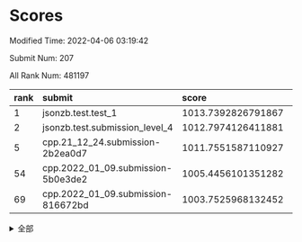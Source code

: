 # Scores

Modified Time: 2022-04-06 03:19:42

Submit Num: 207

All Rank Num: 481197

| rank |               submit               |       score        |       sigma        | pk_num |
| :--- | :--------------------------------- | :----------------- | :----------------- | :----- |
| 1    | jsonzb.test.test_1                 | 1013.7392826791867 | 0.8244636229623686 | 9296   |
| 2    | jsonzb.test.submission_level_4     | 1012.7974126411881 | 0.8338541187020748 | 9293   |
| 5    | cpp.21_12_24.submission-2b2ea0d7   | 1011.7551587110927 | 0.7865602082921379 | 9301   |
| 54   | cpp.2022_01_09.submission-5b0e3de2 | 1005.4456101351282 | 0.7085291726151592 | 9293   |
| 69   | cpp.2022_01_09.submission-816672bd | 1003.7525968132452 | 0.7251390855185814 | 9295   |


<details>
<summary>全部</summary>

| rank |                 submit                 |       score        |       sigma        | pk_num |
| :--- | :------------------------------------- | :----------------- | :----------------- | :----- |
| 1    | jsonzb.test.test_1                     | 1013.7392826791867 | 0.8244636229623686 | 9296   |
| 2    | jsonzb.test.submission_level_4         | 1012.7974126411881 | 0.8338541187020748 | 9293   |
| 3    | gobigger.level_3.submission_level_3_49 | 1011.9338355531302 | 0.7824327765960112 | 9297   |
| 4    | gobigger.level_3.submission_level_3_41 | 1011.7568461609577 | 0.7712743344772769 | 9299   |
| 5    | cpp.21_12_24.submission-2b2ea0d7       | 1011.7551587110927 | 0.7865602082921379 | 9301   |
| 6    | gobigger.level_3.submission_level_3_2  | 1011.7328451220899 | 0.7767626595673963 | 9294   |
| 7    | gobigger.level_3.submission_level_3_35 | 1011.4716622213016 | 0.772954631320544  | 9297   |
| 8    | gobigger.level_3.submission_level_3_21 | 1011.4274008632486 | 0.7710841180180498 | 9298   |
| 9    | gobigger.level_3.submission_level_3_45 | 1011.3861461329257 | 0.7808371344872537 | 9299   |
| 10   | gobigger.level_3.submission_level_3_13 | 1011.3367784362644 | 0.7800066958943606 | 9296   |
| 11   | gobigger.level_3.submission_level_3_47 | 1011.3268975819202 | 0.7541448777799659 | 9301   |
| 12   | gobigger.level_3.submission_level_3_14 | 1011.2814103991113 | 0.7798103265156108 | 9298   |
| 13   | gobigger.level_3.submission_level_3_37 | 1011.1787144183677 | 0.7771975585327673 | 9300   |
| 14   | gobigger.level_3.submission_level_3_18 | 1011.0357154755083 | 0.8132144190633307 | 9297   |
| 15   | gobigger.level_3.submission_level_3_5  | 1011.0160497815307 | 0.7602654626551034 | 9301   |
| 16   | gobigger.level_3.submission_level_3_40 | 1010.9478457504433 | 0.7789731644432586 | 9300   |
| 17   | gobigger.level_3.submission_level_3_20 | 1010.9256286594398 | 0.7972392425764602 | 9300   |
| 18   | gobigger.level_3.submission_level_3_36 | 1010.8713090939485 | 0.7708258961278531 | 9298   |
| 19   | gobigger.level_3.submission_level_3_48 | 1010.7548482266598 | 0.7553425119863723 | 9298   |
| 20   | gobigger.level_3.submission_level_3_12 | 1010.7352396305935 | 0.7725405433487934 | 9300   |
| 21   | gobigger.level_3.submission_level_3_19 | 1010.7327473706533 | 0.7658423239326373 | 9300   |
| 22   | gobigger.level_3.submission_level_3_22 | 1010.7107112622756 | 0.79299087273216   | 9300   |
| 23   | gobigger.level_3.submission_level_3_28 | 1010.3910936729715 | 0.7540936976690078 | 9299   |
| 24   | gobigger.level_3.submission_level_3_46 | 1010.1698360720862 | 0.7591585063387152 | 9299   |
| 25   | gobigger.level_3.submission_level_3_17 | 1010.1556860799107 | 0.7556182799387856 | 9303   |
| 26   | gobigger.level_3.submission_level_3_43 | 1010.1246830070822 | 0.7522425905115991 | 9297   |
| 27   | gobigger.level_3.submission_level_3_16 | 1010.0302903507115 | 0.7583046066672732 | 9300   |
| 28   | gobigger.level_3.submission_level_3_42 | 1009.9942102374865 | 0.7652227725810216 | 9296   |
| 29   | gobigger.level_3.submission_level_3_1  | 1009.874815998036  | 0.7481952134558774 | 9300   |
| 30   | gobigger.level_3.submission_level_3_39 | 1009.8177858534899 | 0.7562157895806304 | 9301   |
| 31   | gobigger.level_3.submission_level_3_4  | 1009.7877990105916 | 0.7553877233452758 | 9298   |
| 32   | gobigger.level_3.submission_level_3_25 | 1009.637384030185  | 0.7738156371075938 | 9298   |
| 33   | gobigger.level_3.submission_level_3_31 | 1009.568891192995  | 0.7355899118114116 | 9297   |
| 34   | gobigger.level_3.submission_level_3_9  | 1009.5307636486909 | 0.7376487697516804 | 9301   |
| 35   | gobigger.level_3.submission_level_3_10 | 1009.4957060757139 | 0.7406997530181466 | 9298   |
| 36   | gobigger.level_3.submission_level_3_44 | 1009.4825224920384 | 0.7497773005512931 | 9296   |
| 37   | gobigger.level_3.submission_level_3_3  | 1009.4181822950219 | 0.7493460919846126 | 9298   |
| 38   | gobigger.level_3.submission_level_3_11 | 1009.3973148165211 | 0.744796763741144  | 9300   |
| 39   | gobigger.level_3.submission_level_3_27 | 1009.3044301142238 | 0.7440977734321859 | 9297   |
| 40   | gobigger.level_3.submission_level_3_7  | 1009.0128733589859 | 0.7402978343699345 | 9299   |
| 41   | gobigger.level_3.submission_level_3_29 | 1008.9478403452994 | 0.7622506589822176 | 9299   |
| 42   | gobigger.level_3.submission_level_3_30 | 1008.8208640089216 | 0.7453147112711314 | 9293   |
| 43   | gobigger.level_3.submission_level_3_23 | 1008.813503918979  | 0.7582313852966565 | 9297   |
| 44   | gobigger.level_3.submission_level_3_24 | 1008.8124866419946 | 0.7548808610248325 | 9299   |
| 45   | gobigger.level_3.submission_level_3_38 | 1008.8096510616792 | 0.7451947971316688 | 9300   |
| 46   | gobigger.level_3.submission_level_3_8  | 1008.790112409833  | 0.7438880356119348 | 9298   |
| 47   | gobigger.level_3.submission_level_3_34 | 1008.7709086297339 | 0.7469472917615493 | 9296   |
| 48   | gobigger.level_3.submission_level_3_32 | 1008.7634333815896 | 0.7462144323756067 | 9296   |
| 49   | gobigger.level_3.submission_level_3_26 | 1008.7240994549101 | 0.7357445715080438 | 9291   |
| 50   | gobigger.level_3.submission_level_3_15 | 1008.684606600079  | 0.7299882771101653 | 9294   |
| 51   | gobigger.level_3.submission_level_3_33 | 1008.6296627343951 | 0.7367742469149633 | 9296   |
| 52   | gobigger.level_3.submission_level_3_0  | 1007.9258588657843 | 0.7394431343241638 | 9297   |
| 53   | gobigger.level_3.submission_level_3_6  | 1007.8608249406311 | 0.7713087002975414 | 9301   |
| 54   | cpp.2022_01_09.submission-5b0e3de2     | 1005.4456101351282 | 0.7085291726151592 | 9293   |
| 55   | gobigger.level_1.submission_level_1_26 | 1005.3257328862818 | 0.7164564082373529 | 9303   |
| 56   | gobigger.level_1.submission_level_1_2  | 1004.8628595041894 | 0.7154210199372428 | 9295   |
| 57   | gobigger.level_1.submission_level_1_34 | 1004.5491027447513 | 0.7160290787179546 | 9299   |
| 58   | gobigger.level_1.submission_level_1_45 | 1004.4664513907103 | 0.7148348497819805 | 9297   |
| 59   | gobigger.level_1.submission_level_1_43 | 1004.361345802777  | 0.7090018220388242 | 9296   |
| 60   | gobigger.level_1.submission_level_1_35 | 1004.2329634484622 | 0.7258738329756617 | 9299   |
| 61   | gobigger.level_1.submission_level_1_20 | 1004.058097878124  | 0.7241205392647413 | 9303   |
| 62   | gobigger.level_1.submission_level_1_31 | 1004.05667062346   | 0.7287850497679924 | 9298   |
| 63   | gobigger.level_1.submission_level_1_38 | 1004.0192209249769 | 0.7178129238086193 | 9297   |
| 64   | gobigger.level_1.submission_level_1_49 | 1003.9398595557668 | 0.7198273755395036 | 9299   |
| 65   | gobigger.level_1.submission_level_1_48 | 1003.8970465814965 | 0.7191243806911641 | 9298   |
| 66   | gobigger.level_1.submission_level_1_42 | 1003.8890152420277 | 0.7098513365117767 | 9300   |
| 67   | gobigger.level_1.submission_level_1_39 | 1003.8704727070723 | 0.7184145225164805 | 9297   |
| 68   | gobigger.level_1.submission_level_1_37 | 1003.8666147036417 | 0.7156761456578206 | 9302   |
| 69   | cpp.2022_01_09.submission-816672bd     | 1003.7525968132452 | 0.7251390855185814 | 9295   |
| 70   | gobigger.level_1.submission_level_1_3  | 1003.7017338654152 | 0.7103052940876537 | 9298   |
| 71   | gobigger.level_1.submission_level_1_21 | 1003.6236736851333 | 0.7194773638457728 | 9301   |
| 72   | gobigger.level_1.submission_level_1_19 | 1003.5835459169897 | 0.7156282389425933 | 9298   |
| 73   | gobigger.level_1.submission_level_1_27 | 1003.4826772284573 | 0.7148434054055431 | 9299   |
| 74   | gobigger.level_1.submission_level_1_10 | 1003.4736929603796 | 0.6979140284203021 | 9294   |
| 75   | gobigger.level_1.submission_level_1_29 | 1003.440796701218  | 0.72298461769405   | 9294   |
| 76   | gobigger.level_1.submission_level_1_33 | 1003.3564210132266 | 0.7056187911521745 | 9297   |
| 77   | gobigger.level_1.submission_level_1_36 | 1003.3547032101696 | 0.7101896325439984 | 9296   |
| 78   | gobigger.level_1.submission_level_1_25 | 1003.3374989011775 | 0.7069967573081201 | 9301   |
| 79   | gobigger.level_1.submission_level_1_11 | 1003.3100340201755 | 0.7164069738078922 | 9300   |
| 80   | gobigger.level_1.submission_level_1_0  | 1003.3091687414503 | 0.7119609457860142 | 9300   |
| 81   | gobigger.level_1.submission_level_1_5  | 1003.3075226885885 | 0.71281557544375   | 9300   |
| 82   | gobigger.level_1.submission_level_1_13 | 1003.2030763668414 | 0.7204326804796632 | 9302   |
| 83   | gobigger.level_1.submission_level_1_1  | 1003.1587181318457 | 0.7207998420876237 | 9300   |
| 84   | gobigger.level_1.submission_level_1_46 | 1003.1392918363227 | 0.7113138665116754 | 9303   |
| 85   | gobigger.level_1.submission_level_1_17 | 1003.0816669850552 | 0.708718246984133  | 9303   |
| 86   | gobigger.level_1.submission_level_1_28 | 1003.0497902864789 | 0.7102701769552563 | 9299   |
| 87   | gobigger.level_1.submission_level_1_40 | 1003.0393346937194 | 0.7213751541759941 | 9298   |
| 88   | gobigger.level_1.submission_level_1_7  | 1002.994812937797  | 0.6990127650501131 | 9298   |
| 89   | gobigger.level_1.submission_level_1_12 | 1002.9290812095404 | 0.7137385472674049 | 9298   |
| 90   | gobigger.level_1.submission_level_1_14 | 1002.9283125473988 | 0.7055177879235697 | 9295   |
| 91   | gobigger.level_1.submission_level_1_41 | 1002.878150773558  | 0.7102933747133334 | 9297   |
| 92   | gobigger.level_1.submission_level_1_16 | 1002.8736388879763 | 0.704347874556565  | 9299   |
| 93   | gobigger.level_1.submission_level_1_6  | 1002.6702899305135 | 0.7149161866206951 | 9298   |
| 94   | gobigger.level_1.submission_level_1_18 | 1002.63406700449   | 0.7151893486640147 | 9302   |
| 95   | gobigger.level_1.submission_level_1_15 | 1002.6290855622428 | 0.7123767279011349 | 9300   |
| 96   | gobigger.level_1.submission_level_1_30 | 1002.622316651989  | 0.7210167991966637 | 9297   |
| 97   | gobigger.level_1.submission_level_1_24 | 1002.5602662230854 | 0.7091313942773773 | 9296   |
| 98   | gobigger.level_1.submission_level_1_8  | 1002.4442456480543 | 0.7244474060622623 | 9306   |
| 99   | gobigger.level_1.submission_level_1_47 | 1002.393822195607  | 0.7100993209537464 | 9294   |
| 100  | gobigger.level_1.submission_level_1_23 | 1002.2423644743048 | 0.7164232537215944 | 9296   |
| 101  | gobigger.level_1.submission_level_1_4  | 1002.1946423739802 | 0.7131987013441435 | 9294   |
| 102  | gobigger.level_1.submission_level_1_32 | 1002.0957610096146 | 0.7171287359706559 | 9301   |
| 103  | gobigger.level_1.submission_level_1_44 | 1002.095721663373  | 0.7072305334874047 | 9301   |
| 104  | gobigger.level_1.submission_level_1_9  | 1001.693566213328  | 0.7181649800702706 | 9300   |
| 105  | gobigger.level_1.submission_level_1_22 | 1001.5385195447496 | 0.7133381695042275 | 9302   |
| 106  | gobigger.random.submission_random_13   | 997.565300691252   | 0.7099768717456854 | 9297   |
| 107  | gobigger.random.submission_random_10   | 996.9306380291722  | 0.7000996739014671 | 9300   |
| 108  | gobigger.random.submission_random_39   | 996.877818645653   | 0.7120081813892499 | 9297   |
| 109  | gobigger.random.submission_random_20   | 996.7486138741859  | 0.7016352152318183 | 9301   |
| 110  | gobigger.random.submission_random_37   | 996.726502801058   | 0.6964158613339033 | 9298   |
| 111  | gobigger.random.submission_random_48   | 996.644872204711   | 0.7131259613943179 | 9303   |
| 112  | gobigger.random.submission_random_1    | 996.5681503947718  | 0.7140936030720301 | 9299   |
| 113  | gobigger.random.submission_random_6    | 996.4453505770151  | 0.7344045488426232 | 9298   |
| 114  | gobigger.random.submission_random_31   | 996.4008727142655  | 0.7135144479659159 | 9299   |
| 115  | gobigger.random.submission_random_3    | 996.3885626942887  | 0.7091459037093519 | 9291   |
| 116  | gobigger.random.submission_random_8    | 996.374668837899   | 0.7036902613949713 | 9305   |
| 117  | gobigger.random.submission_random_28   | 996.3357279976253  | 0.702826976982024  | 9301   |
| 118  | gobigger.random.submission_random_38   | 996.278059426135   | 0.7200179974195309 | 9295   |
| 119  | gobigger.random.submission_random_26   | 996.245577263523   | 0.6963909451917265 | 9290   |
| 120  | gobigger.random.submission_random_40   | 996.2441025712575  | 0.7046216303099027 | 9295   |
| 121  | gobigger.random.submission_random_14   | 996.233537754488   | 0.7137053055236949 | 9301   |
| 122  | gobigger.random.submission_random_0    | 996.169215938557   | 0.7067488286151409 | 9300   |
| 123  | gobigger.random.submission_random_36   | 996.158666553871   | 0.7264594736276272 | 9297   |
| 124  | gobigger.random.submission_random_22   | 996.1302185828014  | 0.7132348085635923 | 9299   |
| 125  | gobigger.random.submission_random_11   | 996.083717839902   | 0.7176795312273453 | 9299   |
| 126  | gobigger.random.submission_random_16   | 996.0677431266197  | 0.7191371584305856 | 9301   |
| 127  | gobigger.random.submission_random_35   | 996.0500851899878  | 0.7040721510739425 | 9301   |
| 128  | gobigger.random.submission_random_5    | 996.045707121094   | 0.7044799438471469 | 9300   |
| 129  | gobigger.random.submission_random_9    | 996.0251533098428  | 0.7109154709969977 | 9300   |
| 130  | gobigger.random.submission_random_43   | 995.9701299968598  | 0.709826589311752  | 9301   |
| 131  | gobigger.random.submission_random_42   | 995.9576717495428  | 0.6996526883232103 | 9300   |
| 132  | gobigger.random.submission_random_45   | 995.9449226253425  | 0.7148682266798396 | 9302   |
| 133  | gobigger.random.submission_random_41   | 995.9015917950856  | 0.7257811820342045 | 9300   |
| 134  | gobigger.random.submission_random_32   | 995.8670815852582  | 0.7010278857280684 | 9300   |
| 135  | gobigger.random.submission_random_25   | 995.8159553693773  | 0.7026107111622606 | 9296   |
| 136  | gobigger.random.submission_random_2    | 995.7493847474107  | 0.710521298075464  | 9300   |
| 137  | gobigger.random.submission_random_34   | 995.7311118877042  | 0.7067488004366892 | 9305   |
| 138  | gobigger.random.submission_random_17   | 995.7227118031569  | 0.7137278115022635 | 9299   |
| 139  | gobigger.random.submission_random_12   | 995.7173670627012  | 0.7171545528507262 | 9296   |
| 140  | gobigger.random.submission_random_7    | 995.6672403427713  | 0.713377524641091  | 9296   |
| 141  | gobigger.random.submission_random_27   | 995.6404470185038  | 0.7030046015856872 | 9298   |
| 142  | gobigger.random.submission_random_33   | 995.6283355619677  | 0.7182389876761018 | 9295   |
| 143  | gobigger.random.submission_random_21   | 995.5472321823914  | 0.7012680477124119 | 9293   |
| 144  | gobigger.random.submission_random_49   | 995.5202472314021  | 0.7161003707722888 | 9299   |
| 145  | gobigger.random.submission_random_18   | 995.427174513932   | 0.6936711752460532 | 9300   |
| 146  | gobigger.random.submission_random_44   | 995.35326886152    | 0.7086339980009643 | 9298   |
| 147  | gobigger.random.submission_random_30   | 995.2922368914013  | 0.7071442032663985 | 9300   |
| 148  | gobigger.random.submission_random_19   | 995.263556246782   | 0.7067246366305476 | 9300   |
| 149  | gobigger.random.submission_random_24   | 995.182409047057   | 0.7191466120961775 | 9299   |
| 150  | gobigger.random.submission_random_23   | 995.1768334400674  | 0.7022104543436893 | 9295   |
| 151  | gobigger.random.submission_random_15   | 994.96260577074    | 0.7248521708026155 | 9300   |
| 152  | gobigger.random.submission_random_46   | 994.924456247657   | 0.719072253715777  | 9296   |
| 153  | gobigger.random.submission_random_47   | 994.848476006906   | 0.7213499944845997 | 9296   |
| 154  | gobigger.random.submission_random_4    | 994.7096739209787  | 0.7199776862849555 | 9303   |
| 155  | gobigger.level_2.submission_level_2_38 | 994.287344386377   | 0.7288955793423955 | 9300   |
| 156  | gobigger.level_2.submission_level_2_16 | 994.236072100115   | 0.7342497465763098 | 9303   |
| 157  | gobigger.level_2.submission_level_2_6  | 994.0215871912911  | 0.731512474401027  | 9298   |
| 158  | gobigger.random.submission_random_29   | 993.8825455380676  | 0.7298960184663711 | 9298   |
| 159  | gobigger.level_2.submission_level_2_39 | 993.8654484110638  | 0.7359718352537865 | 9295   |
| 160  | gobigger.level_2.submission_level_2_18 | 993.837064560964   | 0.709162893158469  | 9300   |
| 161  | gobigger.level_2.submission_level_2_11 | 993.6948172400356  | 0.7252713058401598 | 9298   |
| 162  | gobigger.level_2.submission_level_2_43 | 993.2912864950328  | 0.71819360442299   | 9298   |
| 163  | gobigger.level_2.submission_level_2_46 | 993.1101057704487  | 0.7172085025361645 | 9304   |
| 164  | gobigger.level_2.submission_level_2_33 | 993.0803898747738  | 0.7600065100670009 | 9298   |
| 165  | gobigger.level_2.submission_level_2_30 | 992.9853315331657  | 0.7350743485584981 | 9297   |
| 166  | gobigger.level_2.submission_level_2_12 | 992.8838230768572  | 0.7421724836140634 | 9297   |
| 167  | gobigger.level_2.submission_level_2_23 | 992.7721993714149  | 0.7452277838187032 | 9296   |
| 168  | gobigger.level_2.submission_level_2_32 | 992.7379106686218  | 0.7351961598289583 | 9300   |
| 169  | gobigger.level_2.submission_level_2_5  | 992.7117059719884  | 0.7440864068011899 | 9297   |
| 170  | gobigger.level_2.submission_level_2_47 | 992.6044172908485  | 0.7422548499774397 | 9298   |
| 171  | gobigger.level_2.submission_level_2_40 | 992.5725447502215  | 0.7381830384965445 | 9299   |
| 172  | gobigger.level_2.submission_level_2_25 | 992.5656819548672  | 0.7495513708073775 | 9301   |
| 173  | gobigger.level_2.submission_level_2_17 | 992.5300977977338  | 0.7308081924269312 | 9302   |
| 174  | gobigger.level_2.submission_level_2_7  | 992.490894079079   | 0.753754217658382  | 9298   |
| 175  | gobigger.level_2.submission_level_2_0  | 992.4711057724994  | 0.7368650556529678 | 9295   |
| 176  | gobigger.level_2.submission_level_2_34 | 992.441547702812   | 0.7260944259962603 | 9298   |
| 177  | gobigger.level_2.submission_level_2_19 | 992.420484229217   | 0.7556926124985878 | 9300   |
| 178  | gobigger.level_2.submission_level_2_22 | 992.4041126019334  | 0.7544605263206804 | 9301   |
| 179  | gobigger.level_2.submission_level_2_29 | 992.3448238737041  | 0.733141285325025  | 9299   |
| 180  | gobigger.level_2.submission_level_2_31 | 992.3111514365395  | 0.732470344230807  | 9299   |
| 181  | gobigger.level_2.submission_level_2_49 | 992.254481940935   | 0.730361291632026  | 9299   |
| 182  | gobigger.level_2.submission_level_2_37 | 992.2193510120616  | 0.7479334851307196 | 9292   |
| 183  | gobigger.level_2.submission_level_2_13 | 992.1745468679376  | 0.7738009420787988 | 9299   |
| 184  | gobigger.level_2.submission_level_2_15 | 992.1742335639251  | 0.7591701265660474 | 9299   |
| 185  | gobigger.level_2.submission_level_2_10 | 992.1488139853451  | 0.7322536378911159 | 9298   |
| 186  | gobigger.level_2.submission_level_2_14 | 992.0781720297775  | 0.7476834268407082 | 9300   |
| 187  | gobigger.level_2.submission_level_2_48 | 992.0755162280543  | 0.7472223261767413 | 9304   |
| 188  | gobigger.level_2.submission_level_2_36 | 992.0564839036341  | 0.7674450240396877 | 9301   |
| 189  | gobigger.level_2.submission_level_2_4  | 992.0159110859049  | 0.7401946923546753 | 9301   |
| 190  | gobigger.level_2.submission_level_2_35 | 992.0003866332322  | 0.746560270644164  | 9300   |
| 191  | gobigger.level_2.submission_level_2_42 | 991.8677086275787  | 0.7445374938052652 | 9298   |
| 192  | gobigger.level_2.submission_level_2_27 | 991.8634887587663  | 0.7437479569703159 | 9297   |
| 193  | gobigger.level_2.submission_level_2_45 | 991.8129518772004  | 0.7702337288015254 | 9291   |
| 194  | gobigger.level_2.submission_level_2_3  | 991.3456911337003  | 0.7626791344967688 | 9298   |
| 195  | gobigger.level_2.submission_level_2_41 | 991.3300544872944  | 0.7496519623270042 | 9298   |
| 196  | gobigger.level_2.submission_level_2_28 | 991.2880464036233  | 0.7477940482001321 | 9299   |
| 197  | gobigger.level_2.submission_level_2_1  | 991.2702956958257  | 0.781696815490496  | 9295   |
| 198  | gobigger.level_2.submission_level_2_24 | 991.2653207623151  | 0.7506272897027079 | 9297   |
| 199  | gobigger.level_2.submission_level_2_8  | 991.2034270501938  | 0.7580748584318565 | 9300   |
| 200  | gobigger.level_2.submission_level_2_20 | 991.1526673863151  | 0.7624174397033917 | 9301   |
| 201  | gobigger.level_2.submission_level_2_44 | 991.1491451066206  | 0.7696807901820716 | 9298   |
| 202  | gobigger.level_2.submission_level_2_2  | 991.076396789211   | 0.7785381561009065 | 9300   |
| 203  | gobigger.level_2.submission_level_2_9  | 991.0275696513739  | 0.7349182196203118 | 9300   |
| 204  | gobigger.level_2.submission_level_2_26 | 991.0074613923942  | 0.765711864313431  | 9301   |
| 205  | gobigger.level_2.submission_level_2_21 | 990.9924596807763  | 0.758818907995621  | 9302   |
| 206  | gobigger.none.submission_none_0        | 978.6381328830337  | 1.2905656072430074 | 9297   |
| 207  | gobigger.none.submission_none_1        | 975.6172755577117  | 1.4531380652203496 | 9298   |

</details>
